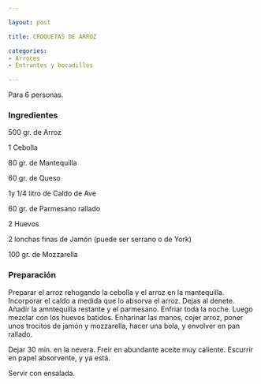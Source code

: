 ```yaml
---

layout: post

title: CROQUETAS DE ARROZ

categories:
- Arroces
- Entrantes y bocadillos

---
```


Para 6 personas.

<h3>Ingredientes</h3>

500 gr. de Arroz

1 Cebolla

80 gr. de Mantequilla

60 gr. de Queso

1y 1/4 litro de Caldo de Ave

60 gr. de Parmesano rallado

2 Huevos

2 lonchas finas de Jamón (puede ser serrano o de York)

100 gr. de Mozzarella

<h3>Preparación</h3>

Preparar el arroz rehogando la cebolla y el arroz en la mantequilla. Incorporar el caldo a medida que lo absorva el arroz. Dejas al denete. Añadir la amntequilla restante y el parmesano. Enfriar toda la noche. Luego mezclar con los huevos batidos. Enharinar las manos, cojer arroz, poner unos trocitos de jamón y mozzarella, hacer una bola, y envolver en pan rallado.

Dejar 30 min. en la nevera. Freir en abundante aceite muy caliente. Escurrir en papel absorvente, y ya está.

Servir con ensalada.